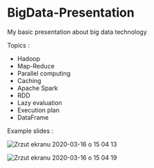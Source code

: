 # BigData-Presentation


My basic presentation about big data technology


Topics : 

* Hadoop
* Map-Reduce
* Parallel computing
* Caching
* Apache Spark 
* RDD
* Lazy evaluation
* Execution plan
* DataFrame

Example slides : 

![Zrzut ekranu 2020-03-16 o 15 04 13](https://user-images.githubusercontent.com/21131348/76766004-9e31ae00-6797-11ea-9cab-a7b6e39d8f36.png)


![Zrzut ekranu 2020-03-16 o 15 04 19](https://user-images.githubusercontent.com/21131348/76766073-b9042280-6797-11ea-8ba9-3a222e92ac56.png)



